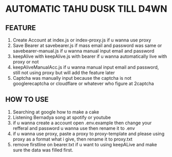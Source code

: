# AUTOMATIC TAHU DUSK TILL D4WN 

## FEATURE 
1. Create Account at index.js or index-proxy.js if u wanna use proxy
2. Save Bearer at savebearer.js if mass email and password was same or savebearer-manual.js if u wanna manual input email and password
3. keepAlive with keepAlive.js with bearer if u wanna automatically live with proxy or not 
4. keepAliveManualAcc.js if u wanna manual input email and password, still not using proxy but will add the feature later
5. Captcha was manually input because the captcha is not googlerecaptcha or cloudflare or whatever who figure at 2captcha

## HOW TO USE 
1. Searching at google how to make a cake
2. Listening Bernadya song at spotify or youtube
3. if u wanna create a account open .env.example then change your refferal and password u wanna use then rename it to .env
4. if u wanna use proxy, paste a proxy to proxy-template and please using proxy as a format what i give, then rename it to proxy.txt
5. remove firstline on bearer.txt if u want to using keepALive and make sure the data was filled first.
